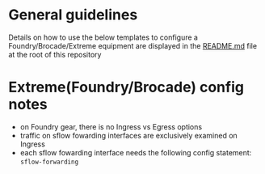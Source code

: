 # General guidelines
Details on how to use the below templates to configure a Foundry/Brocade/Extreme equipment are displayed in the [README.md](https://github.com/kentik/config-snippets/blob/master/README.md) file at the root of this repository

# Extreme(Foundry/Brocade) config notes
* on Foundry gear, there is no Ingress vs Egress options
* traffic on sflow fowarding interfaces are exclusively examined on Ingress
* each sflow fowarding interface needs the following config statement:
```sflow-forwarding```
